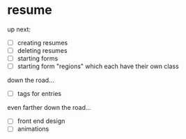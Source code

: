 # resume
up next:
- [ ] creating resumes
- [ ] deleting resumes
- [ ] starting forms
- [ ] starting form "regions" which each have their own class

down the road...
- [ ] tags for entries

even farther down the road...
- [ ] front end design
- [ ] animations